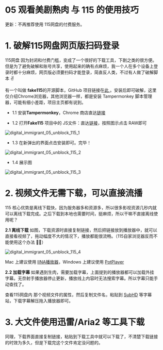 # 05 观看美剧熟肉 与 115 的使用技巧

更新：不再推荐使用 115网盘的付费服务。

<!-- more -->

# 1. 破解115网盘网页版扫码登录
115网盘 因为封闭和付费门槛，变成了一个很好的下载工具，下剧之类的很方便。但是为了避免破解和账号共享，使用起来的确有点麻烦，我一个人在多个设备上登录时都十分麻烦，网页版必须要扫码才能登录，简直反人类，不过有人做了破解脚本 ✌️

有一个叫做 **fake115**的开源脚本，GitHub 项目链接在[此 ](https://github.com/kkHAIKE/fake115)。安装后即可破解，这里仅介绍Chrome浏览器，其他浏览器一样，都是安装 Tampermonkey 脚本管理器，可能有细小差距，项目主页都有说到。

<!-- more -->

- 1.1 安装**Tampermonkey**，Chrome 商店直达[链接](https://chrome.google.com/webstore/detail/tampermonkey/dhdgffkkebhmkfjojejmpbldmpobfkfo?hl=en)


- 1.2 打开**Fake115** 项目中的 JS文件：直达[链接](https://github.com/kkHAIKE/fake115/blob/master/fake115.user.js)，按照图示点击 RAW即可

![digital\_immigrant\_05\_unblock\_115\_1](https://cdn.shuziyimin.org/blog-05-04-1564981367.jpg)



- 1.3 在新弹出的界面点击安装即可。完毕！

![digital\_immigrant\_05\_unblock\_115\_2](https://cdn.shuziyimin.org/blog-05-02-1564981365.jpg)



- 1.4 展示图

![digital\_immigrant\_05\_unblock\_115\_3](https://cdn.shuziyimin.org/blog-05-03-1564981366.jpg)




# 2. 视频文件无需下载，可以直接流播

115 核心优势是离线下载快，因为服务器多和资源多，所以很多影视资源几秒内就可以离线下载完成。之后下载到本地也需要时间，挺麻烦，所以干嘛不直接离线使用呢？

**2.1 离线下载**
如图，下载资源时直接复制链接，然后把链接放到播放器中，就可以直接看视频了，拖动幅度不大的情况下，播放都能很流畅。（115自家浏览器反而不能使用这个办法 🤦‍♂️）


![digital\_immigrant\_05\_unblock\_115\_4](https://cdn.shuziyimin.org/blog-05-04-1564981367.jpg)



Mac 上建议使用 [IINA播放器](https://lhc70000.github.io/iina/)，Windows 上建议使用 [PotPlayer](https://potplayer.daum.net/)

**2.2 加载字幕**
如果遇到生肉，需要加载字幕，上面提到的播放器都可以加载外挂字幕。无奈射手播放器停止更新，播放线上内容时无法搜索字幕。所以字幕只能手动查找了。

查看115网盘内 那个视频文件的属性，然后复制文件名，粘贴到 [SubHD](http://subhd.com/) 等字幕站，下载字幕解压拖入播放器即可。

# 3. 大文件使用迅雷/Aria2 等工具下载
同理，下载界面直接复制链接，粘贴到下载工具中就可以下载了，不清楚下载链接的时效为多久，但是下载完这个文件肯定没问题的。







